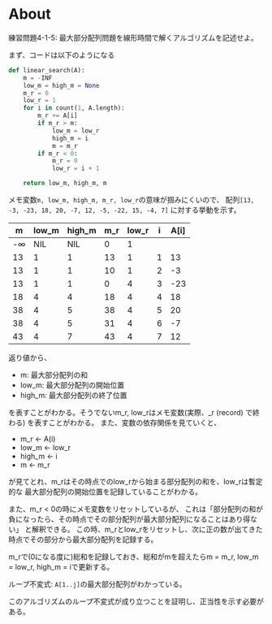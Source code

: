 # About
練習問題4-1-5:
最大部分配列問題を線形時間で解くアルゴリズムを記述せよ。

まず、コードは以下のようになる

```python
def linear_search(A):
    m = -INF
    low_m = high_m = None
    m_r = 0
    low_r = 1
    for i in count(1, A.length):
        m_r += A[i]
        if m_r > m:
            low_m = low_r
            high_m = i
            m = m_r
        if m_r < 0:
            m_r = 0
            low_r = i + 1

    return low_m, high_m, m
```

メモ変数`m, low_m, high_m, m_r, low_r`の意味が掴みにくいので、
配列`[13, -3, -23, 18, 20, -7, 12, -5, -22, 15, -4, 7]`
に対する挙動を示す。

| m  | low_m | high_m | m_r | low_r | i | A[i] |
|----|-------|--------|-----|-------|---|------|
| -∞ | NIL   | NIL    | 0   | 1     |   |      |
| 13 | 1     | 1      | 13  | 1     | 1 | 13   |
| 13 | 1     | 1      | 10  | 1     | 2 | -3   |
| 13 | 1     | 1      | 0   | 4     | 3 | -23  |
| 18 | 4     | 4      | 18  | 4     | 4 | 18   |
| 38 | 4     | 5      | 38  | 4     | 5 | 20   |
| 38 | 4     | 5      | 31  | 4     | 6 | -7   |
| 43 | 4     | 7      | 43  | 4     | 7 | 12   |

返り値から、

- m: 最大部分配列の和
- low_m: 最大部分配列の開始位置
- high_m: 最大部分配列の終了位置

を表すことがわかる。そうでないm_r, low_rはメモ変数(実際、_r (record) で終わる)
を表すことがわかる。
また、変数の依存関係を見ていくと、

- m_r <- A(i)
- low_m <- low_r
- high_m <- i
- m <- m_r

が見てとれ、m_rはその時点でのlow_rから始まる部分配列の和を、low_rは暫定的な
最大部分配列の開始位置を記録していることがわかる。

また、m_r < 0の時にメモ変数をリセットしているが、
これは「部分配列の和が負になったら、その時点でその部分配列が最大部分配列になることはあり得ない」
と解釈できる。 この時、m_rとlow_rをリセットし、次に正の数が出てきた時点でその部分から最大部分配列を記録する。

m_rで(0になる度に)総和を記録しておき、総和がmを超えたらm = m_r, low_m = low_r, high_m = iで更新する。


ループ不変式:
`A[1..j]`の最大部分配列がわかっている。

このアルゴリズムのループ不変式が成り立つことを証明し、正当性を示す必要がある。
